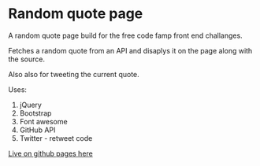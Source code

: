 # Random quote page

A random quote page build for the free code famp front end challanges.

Fetches a random quote from an API and disaplys it on the page along with the source.

Also also for tweeting the current quote.

Uses:

1. jQuery
2. Bootstrap
3. Font awesome
4. GitHub API
5. Twitter - retweet code

[Live on github pages here](https://a-watkin.github.io/fcc-random-quote-page)
